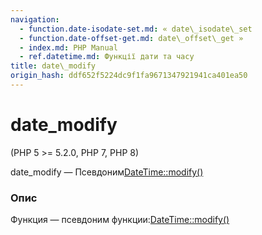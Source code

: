 ```yaml
---
navigation:
  - function.date-isodate-set.md: « date\_isodate\_set
  - function.date-offset-get.md: date\_offset\_get »
  - index.md: PHP Manual
  - ref.datetime.md: Функції дати та часу
title: date\_modify
origin_hash: ddf652f5224dc9f1fa9671347921941ca401ea50
---
```

# date\_modify

(PHP 5 >= 5.2.0, PHP 7, PHP 8)

date\_modify — Псевдоним[DateTime::modify()](datetime.modify.md)

### Опис

Функция — псевдоним функции:[DateTime::modify()](datetime.modify.md)
